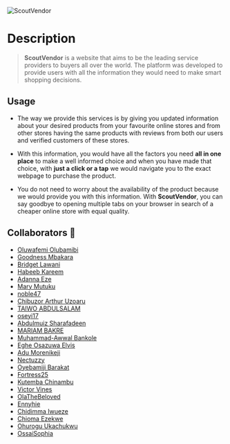 
![ScoutVendor](https://i.im.ge/2022/08/06/Fg6TxS.SVLogo-BlackOrange.png)

# Description

> **ScoutVendor** is a website that aims to be the leading service providers to buyers all over the world. The platform was developed to provide users with all the information they would need to make smart shopping decisions.

## Usage 
* The way we provide this services is by giving you updated information about your desired products from your favourite online stores and from other stores having the same products with reviews from both our users and verified customers of these stores. 
* With this information, you would have all the factors you need **all in one place** to make a well informed choice and when you have made that choice, with **just a click or a tap** we would navigate you to the exact webpage to purchase the product. 

* You do not need to worry about the availability of the product because we would provide you with this information. With **ScoutVendor**, you can say goodbye to opening multiple tabs on your browser in search of a cheaper online store with equal quality. 

## Collaborators 🤝

* [Oluwafemi Olubamibi](https://github.com/bamifemi)
* [Goodness Mbakara](https://github.com/Goodnessmbakara)
* [Bridget Lawani](https://github.com/Bridgetlawani)
* [Habeeb Kareem](https://github.com/olaide-hok)
* [Adanna Eze](https://github.com/lyndatcd)
* [Mary Mutuku](https://github.com/Mally13)
* [noble47](https://github.com/Noble-47)
* [Chibuzor Arthur Uzoaru](https://github.com/arthurbazz)
* [TAIWO ABDULSALAM](https://github.com/Sofiyyah1)
* [oseyi17](https://github.com/oseyi17)
* [Abdulmuiz Sharafadeen](https://github.com/alaswadiyy)
* [MARIAM BAKRE](https://github.com/MARIAMBAKRE)
* [Muhammad-Awwal Bankole](https://github.com/lawybanx)
* [Eghe Osazuwa Elvis](https://github.com/elviseghe123)
* [Adu Morenikeji](https://github.com/keji-kay)
* [Nectuzzy](https://github.com/Nectuzzy)
* [Oyebamiji Barakat](https://github.com/gentlesoul18)
* [Fortress25](https://github.com/Fortress25)
* [Kutemba Chinambu](https://github.com/Kutembachinambu)
* [Victor Vines](https://github.com/VIKKYVINES)
* [OlaTheBeloved](https://github.com/OlaTheBeloved)
* [Ennyhie](https://github.com/Ennyhie)
* [Chidimma Iwueze](https://github.com/Dimmah15)
* [Chioma Ezekwe](https://github.com/chiomaverra)
* [Ohurogu Ukachukwu](https://github.com/FrankUkay)
* [OssaiSophia](https://github.com/OssaiSophia)



